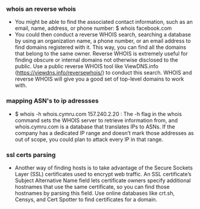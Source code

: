 ### whois an reverse whois
- You might be able to find the associated
contact information, such as an email, name, address, or phone number:
$ whois facebook.com
- You could then conduct a reverse WHOIS search, searching a database by
using an organization name, a phone number, or an email address to find
domains registered with it. This way, you can find all the domains that belong
to the same owner. Reverse WHOIS is extremely useful for finding obscure or
internal domains not otherwise disclosed to the public. Use a public reverse
WHOIS tool like ViewDNS.info (https://viewdns.info/reversewhois/) to conduct
this search. WHOIS and reverse WHOIS will give you a good set of top-level
domains to work with.

### mapping ASN's to ip adressses 
- $ whois -h whois.cymru.com 157.240.2.20 : The -h flag in the whois command sets the WHOIS server to retrieve
information from, and whois.cymru.com is a database that translates IPs to
ASNs. If the company has a dedicated IP range and doesn’t mark those
addresses as out of scope, you could plan to attack every IP in that range.

### ssl certs parsing 
- Another way of finding hosts is to take advantage of the Secure Sockets Layer
(SSL) certificates used to encrypt web traffic. An SSL certificate’s Subject
Alternative Name field lets certificate owners specify additional hostnames
that use the same certificate, so you can find those hostnames by parsing this
field. Use online databases like crt.sh, Censys, and Cert Spotter to find certificates for a domain. 

